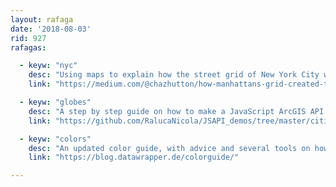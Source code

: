 ```yaml
---
layout: rafaga
date: '2018-08-03'
rid: 927
rafagas:

  - keyw: "nyc"
    desc: "Using maps to explain how the street grid of New York City was created, and how it integrated the previous ones"
    link: "https://medium.com/@chazhutton/how-manhattans-grid-created-the-pettiest-mosaic-ever-made-f0b2f3bda54c"

  - keyw: "globes"
    desc: "A step by step guide on how to make a JavaScript ArcGIS API application that displays the main cities of the world in a globe"
    link: "https://github.com/RalucaNicola/JSAPI_demos/tree/master/cities-globe#worlds-biggest-cities---a-how-to-guide"

  - keyw: "colors"
    desc: "An updated color guide, with advice and several tools on how to use them to visualize data"
    link: "https://blog.datawrapper.de/colorguide/"

---
```


